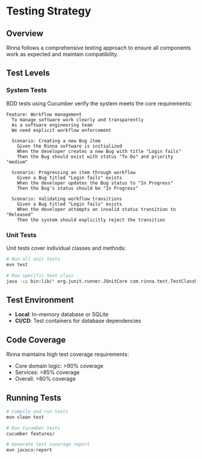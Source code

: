 # Testing Strategy

## Overview

Rinna follows a comprehensive testing approach to ensure all components work as expected and maintain compatibility.

## Test Levels

### System Tests

BDD tests using Cucumber verify the system meets the core requirements:

```gherkin
Feature: Workflow management
  To manage software work clearly and transparently
  As a software engineering team
  We need explicit workflow enforcement

  Scenario: Creating a new Bug item
    Given the Rinna software is initialized
    When the developer creates a new Bug with title "Login fails"
    Then the Bug should exist with status "To Do" and priority "medium"

  Scenario: Progressing an item through workflow
    Given a Bug titled "Login fails" exists
    When the developer updates the Bug status to "In Progress"
    Then the Bug's status should be "In Progress"

  Scenario: Validating workflow transitions
    Given a Bug titled "Login fails" exists
    When the developer attempts an invalid status transition to "Released"
    Then the system should explicitly reject the transition
```

### Unit Tests

Unit tests cover individual classes and methods:

```bash
# Run all unit tests
mvn test

# Run specific test class
java -cp bin:lib/* org.junit.runner.JUnitCore com.rinna.test.TestClassName
```

## Test Environment

- **Local**: In-memory database or SQLite
- **CI/CD**: Test containers for database dependencies

## Code Coverage

Rinna maintains high test coverage requirements:

- Core domain logic: >90% coverage
- Services: >85% coverage 
- Overall: >80% coverage

## Running Tests

```bash
# Compile and run tests
mvn clean test

# Run Cucumber tests
cucumber features/

# Generate test coverage report
mvn jacoco:report
```
